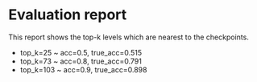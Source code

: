 # Evaluation report
This report shows the top-k levels which are nearest to the checkpoints.
+ top_k=25 ~ acc=0.5, true_acc=0.515
+ top_k=73 ~ acc=0.8, true_acc=0.791
+ top_k=103 ~ acc=0.9, true_acc=0.898
